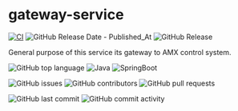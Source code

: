 # gateway-service

[![CI](https://github.com/smart-home-automation-system/gateway-service/actions/workflows/CI.yml/badge.svg)](https://github.com/smart-home-automation-system/gateway-service/actions/workflows/CI.yml)
![GitHub Release Date - Published_At](https://img.shields.io/github/release-date/smart-home-automation-system/gateway-service?style=plastic)
![GitHub Release](https://img.shields.io/github/v/release/smart-home-automation-system/gateway-service?style=plastic)

General purpose of this service its gateway to AMX control system.

![GitHub top language](https://img.shields.io/github/languages/top/smart-home-automation-system/gateway-service?style=plastic)
![Java](https://img.shields.io/badge/java-17-yellow?style=plastic)
![SpringBoot](https://img.shields.io/badge/SpringBoot-3.3.2-blue?style=plastic)

![GitHub issues](https://img.shields.io/github/issues/smart-home-automation-system/gateway-service?style=plastic)
![GitHub contributors](https://img.shields.io/github/contributors/smart-home-automation-system/gateway-service?style=plastic)
![GitHub pull requests](https://img.shields.io/github/issues-pr-raw/smart-home-automation-system/gateway-service?style=plastic)

![GitHub last commit](https://img.shields.io/github/last-commit/smart-home-automation-system/gateway-service?style=plastic)
![GitHub commit activity](https://img.shields.io/github/commit-activity/m/smart-home-automation-system/gateway-service?style=plastic)